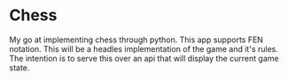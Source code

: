 # Chess

My go at implementing chess through python.
This app supports FEN notation. This will be a headles implementation of the game and it's
rules. The intention is to serve this over an api that will display the current game state.
